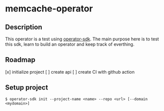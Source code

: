 # memcache-operator

## Description

This operator is a test using [operator-sdk](https://sdk.operatorframework.io/docs/). The main purpose here is to test this sdk, learn to build an operator and keep track of everthing.

## Roadmap

[x] initialize project 
[ ] create api
[ ] create CI with github action

## Setup project

```
$ operator-sdk init --project-name <name> --repo <url> [--domain <mydomain>]
```

